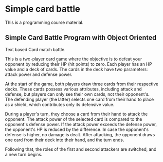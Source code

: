 # Simple card battle
This is a programming course material.

## Simple Card Battle Program with Object Oriented
Text based Card match battle.

This is a two-player card game where the objective is to defeat your opponent by reducing their HP (hit points) to zero. Each player has an HP value and a deck of cards. The cards in the deck have two parameters: attack power and defense power.

At the start of the game, both players draw three cards from their respective decks. These cards possess various attributes, including attack and defense, but players can only see their own cards, not their opponent's. The defending player (the latter) selects one card from their hand to place as a shield, which contributes only its defensive value.

During a player's turn, they choose a card from their hand to attack the opponent. The attack power of the selected card is compared to the opponent's defense power. If the attack power exceeds the defense power, the opponent's HP is reduced by the difference. In case the opponent's defense is higher, no damage is dealt. After attacking, the opponent draws one card from their deck into their hand, and the turn ends.

Following that, the roles of the first and second attackers are switched, and a new turn begins.
